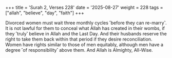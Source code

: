 +++
title = 'Surah 2, Verses 228'
date = '2025-08-27'
weight = 228
tags = ["allah", "believe", "day", "faith"]
+++

Divorced women must wait three monthly cycles ˹before they can re-marry˺. It is not lawful for them to conceal what Allah has created in their wombs, if they ˹truly˺ believe in Allah and the Last Day. And their husbands reserve the right to take them back within that period if they desire reconciliation. Women have rights similar to those of men equitably, although men have a degree ˹of responsibility˺ above them. And Allah is Almighty, All-Wise.